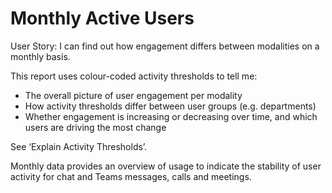 # Monthly Active Users

User Story: I can find out how engagement differs between modalities on a monthly basis.

This report uses colour-coded activity thresholds to tell me:

- The overall picture of user engagement per modality
- How activity thresholds differ between user groups (e.g. departments)
- Whether engagement is increasing or decreasing over time, and which users are driving the most change

See ‘Explain Activity Thresholds’. 

Monthly data provides an overview of usage to indicate the stability of user activity for chat and Teams messages, calls and meetings. 

